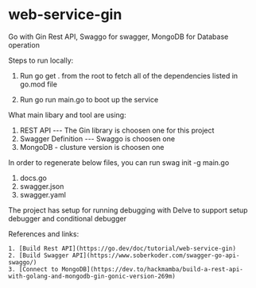 # web-service-gin
Go with Gin Rest API, Swaggo for swagger,  MongoDB for Database operation


Steps to run locally:

  1. Run go get . from the root to fetch all of the dependencies listed in go.mod file

  2. Run go run main.go to boot up the service

What main libary and tool are using:

  1. REST API --- The Gin library is choosen one for this project
  2. Swagger Definition --- Swaggo is choosen one
  3. MongoDB - clusture version is choosen one

In order to regenerate below files,  you can run swag init -g main.go
   1. docs.go
   2. swagger.json
   3. swagger.yaml
   
The project has setup for running debugging with Delve to support setup debugger and conditional debugger   

References and links:

    1. [Build Rest API](https://go.dev/doc/tutorial/web-service-gin)
    2. [Build Swagger API](https://www.soberkoder.com/swagger-go-api-swaggo/)
    3. [Connect to MongoDB](https://dev.to/hackmamba/build-a-rest-api-with-golang-and-mongodb-gin-gonic-version-269m)

